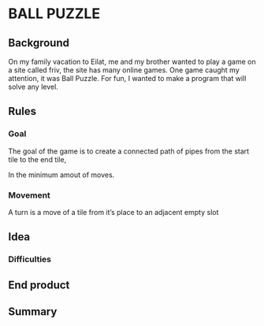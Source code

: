 # BALL PUZZLE

## Background
On my family vacation to Eilat, me and my brother wanted to play a game on a site called friv, the site has many online games.
One game caught my attention, it was Ball Puzzle.
For fun, I wanted to make a program that will solve any level.


## Rules
### Goal
The goal of the game is to create a connected path of pipes from the start tile to the end tile,

In the minimum amout of moves.

### Movement
A turn is a move of a tile from it’s place to an adjacent empty slot


## Idea



### Difficulties 



## End product



## Summary



